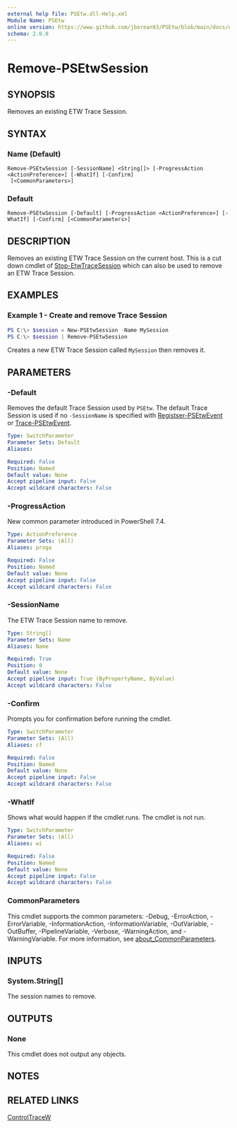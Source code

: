 ```yaml
---
external help file: PSEtw.dll-Help.xml
Module Name: PSEtw
online version: https://www.github.com/jborean93/PSEtw/blob/main/docs/en-US/Remove-PSEtwSession.md
schema: 2.0.0
---
```


# Remove-PSEtwSession

## SYNOPSIS
Removes an existing ETW Trace Session.

## SYNTAX

### Name (Default)
```
Remove-PSEtwSession [-SessionName] <String[]> [-ProgressAction <ActionPreference>] [-WhatIf] [-Confirm]
 [<CommonParameters>]
```

### Default
```
Remove-PSEtwSession [-Default] [-ProgressAction <ActionPreference>] [-WhatIf] [-Confirm] [<CommonParameters>]
```

## DESCRIPTION
Removes an existing ETW Trace Session on the current host.
This is a cut down cmdlet of [Stop-EtwTraceSession](https://learn.microsoft.com/en-us/powershell/module/eventtracingmanagement/stop-etwtracesession?view=windowsserver2022-ps) which can also be used to remove an ETW Trace Session.

## EXAMPLES

### Example 1 - Create and remove Trace Session
```powershell
PS C:\> $session = New-PSEtwSession -Name MySession
PS C:\> $session | Remove-PSEtwSession
```

Creates a new ETW Trace Session called `MySession` then removes it.

## PARAMETERS

### -Default
Removes the default Trace Session used by `PSEtw`.
The default Trace Session is used if no `-SessionName` is specified with [Registser-PSEtwEvent](./Register-PSEtwEvent.md) or [Trace-PSEtwEvent](./Trace-PSEtwEvent.md).

```yaml
Type: SwitchParameter
Parameter Sets: Default
Aliases:

Required: False
Position: Named
Default value: None
Accept pipeline input: False
Accept wildcard characters: False
```

### -ProgressAction
New common parameter introduced in PowerShell 7.4.

```yaml
Type: ActionPreference
Parameter Sets: (All)
Aliases: proga

Required: False
Position: Named
Default value: None
Accept pipeline input: False
Accept wildcard characters: False
```

### -SessionName
The ETW Trace Session name to remove.

```yaml
Type: String[]
Parameter Sets: Name
Aliases: Name

Required: True
Position: 0
Default value: None
Accept pipeline input: True (ByPropertyName, ByValue)
Accept wildcard characters: False
```

### -Confirm
Prompts you for confirmation before running the cmdlet.

```yaml
Type: SwitchParameter
Parameter Sets: (All)
Aliases: cf

Required: False
Position: Named
Default value: None
Accept pipeline input: False
Accept wildcard characters: False
```

### -WhatIf
Shows what would happen if the cmdlet runs. The cmdlet is not run.

```yaml
Type: SwitchParameter
Parameter Sets: (All)
Aliases: wi

Required: False
Position: Named
Default value: None
Accept pipeline input: False
Accept wildcard characters: False
```

### CommonParameters
This cmdlet supports the common parameters: -Debug, -ErrorAction, -ErrorVariable, -InformationAction, -InformationVariable, -OutVariable, -OutBuffer, -PipelineVariable, -Verbose, -WarningAction, and -WarningVariable. For more information, see [about_CommonParameters](http://go.microsoft.com/fwlink/?LinkID=113216).

## INPUTS

### System.String[]
The session names to remove.

## OUTPUTS

### None
This cmdlet does not output any objects.

## NOTES

## RELATED LINKS

[ControlTraceW](https://learn.microsoft.com/en-us/windows/win32/api/evntrace/nf-evntrace-controltracew)
